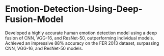 # Emotion-Detection-Using-Deep-Fusion-Model
Developed a highly accurate human emotion detection model using a deep fusion of CNN, VGG-16, and ResNet-50, outperforming individual models. Achieved an impressive 88% accuracy on the FER 2013 dataset, surpassing CNN, VGG-16, and ResNet-50 models.
